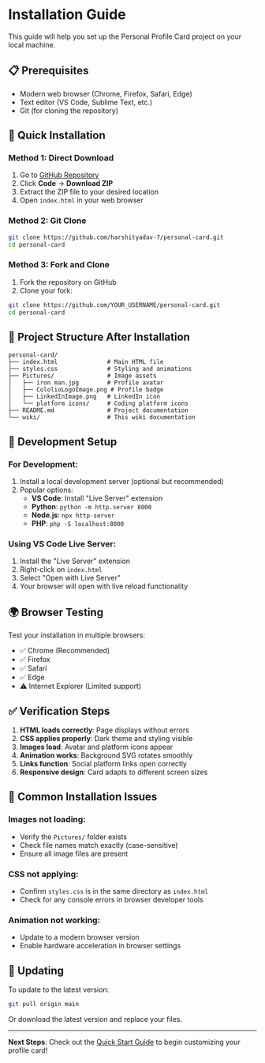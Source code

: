 # Installation Guide

This guide will help you set up the Personal Profile Card project on your local machine.

## 📋 Prerequisites

- Modern web browser (Chrome, Firefox, Safari, Edge)
- Text editor (VS Code, Sublime Text, etc.)
- Git (for cloning the repository)

## 🚀 Quick Installation

### Method 1: Direct Download
1. Go to [GitHub Repository](https://github.com/harshityadav-7/personal-card)
2. Click **Code** → **Download ZIP**
3. Extract the ZIP file to your desired location
4. Open `index.html` in your web browser

### Method 2: Git Clone
```bash
git clone https://github.com/harshityadav-7/personal-card.git
cd personal-card
```

### Method 3: Fork and Clone
1. Fork the repository on GitHub
2. Clone your fork:
```bash
git clone https://github.com/YOUR_USERNAME/personal-card.git
cd personal-card
```

## 📁 Project Structure After Installation

```
personal-card/
├── index.html              # Main HTML file
├── styles.css              # Styling and animations
├── Pictures/               # Image assets
│   ├── iron man.jpg        # Profile avatar
│   ├── CololioLogoImage.png # Profile badge
│   ├── LinkedInImage.png   # LinkedIn icon
│   └── platform icons/     # Coding platform icons
├── README.md               # Project documentation
└── wiki/                   # This wiki documentation
```

## 🔧 Development Setup

### For Development:
1. Install a local development server (optional but recommended)
2. Popular options:
   - **VS Code**: Install "Live Server" extension
   - **Python**: `python -m http.server 8000`
   - **Node.js**: `npx http-server`
   - **PHP**: `php -S localhost:8000`

### Using VS Code Live Server:
1. Install the "Live Server" extension
2. Right-click on `index.html`
3. Select "Open with Live Server"
4. Your browser will open with live reload functionality

## 🌍 Browser Testing

Test your installation in multiple browsers:
- ✅ Chrome (Recommended)
- ✅ Firefox
- ✅ Safari
- ✅ Edge
- ⚠️ Internet Explorer (Limited support)

## ✅ Verification Steps

1. **HTML loads correctly**: Page displays without errors
2. **CSS applies properly**: Dark theme and styling visible
3. **Images load**: Avatar and platform icons appear
4. **Animation works**: Background SVG rotates smoothly
5. **Links function**: Social platform links open correctly
6. **Responsive design**: Card adapts to different screen sizes

## 🐛 Common Installation Issues

### Images not loading:
- Verify the `Pictures/` folder exists
- Check file names match exactly (case-sensitive)
- Ensure all image files are present

### CSS not applying:
- Confirm `styles.css` is in the same directory as `index.html`
- Check for any console errors in browser developer tools

### Animation not working:
- Update to a modern browser version
- Enable hardware acceleration in browser settings

## 🔄 Updating

To update to the latest version:
```bash
git pull origin main
```

Or download the latest version and replace your files.

---

**Next Steps**: Check out the [Quick Start Guide](Quick-Start.md) to begin customizing your profile card!
